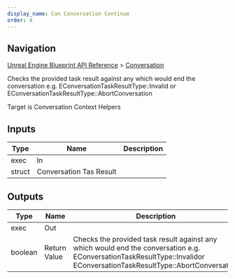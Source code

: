 ```yaml
---
display_name: Can Conversation Continue
order: 4
---
```

## Navigation

[Unreal Engine Blueprint API Reference](https://dev.epicgames.com/documentation/en-us/unreal-engine/BlueprintAPI) > [Conversation](https://dev.epicgames.com/documentation/en-us/unreal-engine/BlueprintAPI/Conversation)

Checks the provided task result against any which would end the conversation e.g. EConversationTaskResultType::Invalid
or EConversationTaskResultType::AbortConversation

Target is Conversation Context Helpers

## Inputs

| Type | Name | Description |
| --- | --- | --- |
| exec | In |  |
| struct | Conversation Tas Result |  |

## Outputs

| Type | Name | Description |
| --- | --- | --- |
| exec | Out |  |
| boolean | Return Value | Checks the provided task result against any which would end the conversation e.g. EConversationTaskResultType::Invalidor EConversationTaskResultType::AbortConversation |
